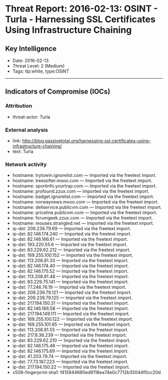 # Threat Report: 2016-02-13: OSINT - Turla - Harnessing SSL Certificates Using Infrastructure Chaining


## Key Intelligence
* Date: 2016-02-13
* Threat Level: 2 (Medium)
* Tags: tlp:white, type:OSINT

---

## Indicators of Compromise (IOCs)
### Attribution
* threat-actor: Turla

### External analysis
* link: http://blog.passivetotal.org/harnessing-ssl-certificates-using-infrastructure-chaining/
* text: Turla

### Network activity
* hostname: trytowin.ignorelist.com — Imported via the freetext import.
* hostname: treesofter.mooo.com — Imported via the freetext import.
* hostname: sportinfo.yourtrap.com — Imported via the freetext import.
* hostname: profound.zzux.com — Imported via the freetext import.
* hostname: badget.ignorelist.com — Imported via the freetext import.
* hostname: norwaynews.mooo.com — Imported via the freetext import.
* hostname: dellservice.publicvm.com — Imported via the freetext import.
* hostname: priceline.publicvm.com — Imported via the freetext import.
* hostname: forumgeek.zzux.com — Imported via the freetext import.
* hostname: mouses.strangled.net — Imported via the freetext import.
* ip-dst: 209.239.79.69 — Imported via the freetext import.
* ip-dst: 82.146.174.240 — Imported via the freetext import.
* ip-dst: 82.146.166.61 — Imported via the freetext import.
* ip-dst: 193.220.55.6 — Imported via the freetext import.
* ip-dst: 83.229.62.212 — Imported via the freetext import.
* ip-dst: 169.255.100.152 — Imported via the freetext import.
* ip-dst: 113.208.81.33 — Imported via the freetext import.
* ip-dst: 82.146.174.40 — Imported via the freetext import.
* ip-dst: 82.146.175.52 — Imported via the freetext import.
* ip-dst: 113.208.81.48 — Imported via the freetext import.
* ip-dst: 83.229.75.141 — Imported via the freetext import.
* ip-dst: 77.246.76.19 — Imported via the freetext import.
* ip-dst: 209.239.79.121 — Imported via the freetext import.
* ip-dst: 209.239.79.125 — Imported via the freetext import.
* ip-dst: 217.194.150.31 — Imported via the freetext import.
* ip-dst: 82.146.166.58 — Imported via the freetext import.
* ip-dst: 217.194.149.111 — Imported via the freetext import.
* ip-dst: 169.255.100.122 — Imported via the freetext import.
* ip-dst: 169.255.101.65 — Imported via the freetext import.
* ip-dst: 113.208.81.55 — Imported via the freetext import.
* ip-dst: 217.8.36.239 — Imported via the freetext import.
* ip-dst: 83.229.62.210 — Imported via the freetext import.
* ip-dst: 82.146.175.48 — Imported via the freetext import.
* ip-dst: 82.146.175.69 — Imported via the freetext import.
* ip-dst: 41.203.79.74 — Imported via the freetext import.
* ip-dst: 77.73.187.223 — Imported via the freetext import.
* ip-dst: 217.194.150.22 — Imported via the freetext import.
* x509-fingerprint-sha1: f415844680ed9118ea74e0c7712b35044f0cc20d
